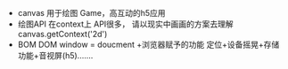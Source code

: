 - canvas 用于绘图 Game，高互动的h5应用
- 绘图API 在context上 API很多， 请以现实中画画的方案去理解 canvas.getContext('2d')
- BOM DOM
    window = doucment +浏览器赋予的功能 定位+设备摇晃+存储功能+音视屏(h5).......